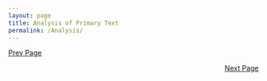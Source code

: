 ```yaml
---
layout: page
title: Analysis of Primary Text
permalink: /Analysis/
---
```



[Prev Page](../Quant)
<div style="text-align: right"> <a href="../Modern">Next Page</a> </div> 

